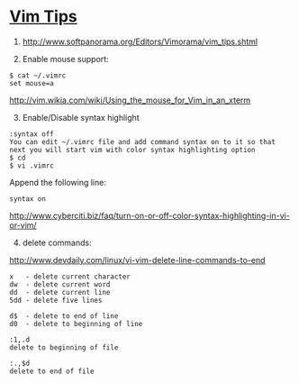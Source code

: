 # [Vim Tips](http://www.softpanorama.org/Editors/Vimorama/vim_tips.shtml)


1. <http://www.softpanorama.org/Editors/Vimorama/vim_tips.shtml>


2. Enable mouse support:
```
$ cat ~/.vimrc
set mouse=a
```
<http://vim.wikia.com/wiki/Using_the_mouse_for_Vim_in_an_xterm>

3. Enable/Disable syntax highlight
```
:syntax off
You can edit ~/.vimrc file and add command syntax on to it so that next you will start vim with color syntax highlighting option
$ cd
$ vi .vimrc
```
Append the following line:
```
syntax on
```
<http://www.cyberciti.biz/faq/turn-on-or-off-color-syntax-highlighting-in-vi-or-vim/>


 4. delete commands:

<http://www.devdaily.com/linux/vi-vim-delete-line-commands-to-end>
```
x   - delete current character
dw  - delete current word
dd  - delete current line
5dd - delete five lines

d$  - delete to end of line
d0  - delete to beginning of line

:1,.d
delete to beginning of file

:.,$d
delete to end of file
```
